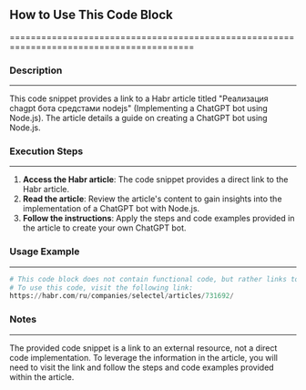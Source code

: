 ## How to Use This Code Block

=========================================================================================

### Description
-------------------------
This code snippet provides a link to a Habr article titled "Реализация chagpt бота средстами nodejs" (Implementing a ChatGPT bot using Node.js). The article details a guide on creating a ChatGPT bot using Node.js.

### Execution Steps
-------------------------
1. **Access the Habr article**: The code snippet provides a direct link to the Habr article.
2. **Read the article**: Review the article's content to gain insights into the implementation of a ChatGPT bot with Node.js.
3. **Follow the instructions**: Apply the steps and code examples provided in the article to create your own ChatGPT bot.

### Usage Example
-------------------------
```python
# This code block does not contain functional code, but rather links to a resource. 
# To use this code, visit the following link:
https://habr.com/ru/companies/selectel/articles/731692/
```

### Notes
-------------------------
The provided code snippet is a link to an external resource, not a direct code implementation. To leverage the information in the article, you will need to visit the link and follow the steps and code examples provided within the article.